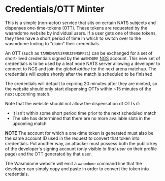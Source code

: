 # Credentials/OTT Minter

This is a simple (non-actor) service that sits on certain NATS subjects and dispenses one-time-tokens (OTT). These tokens are requested by the wasmdome website by individual users. If a user gets one of these tokens, they then have a short period of time in which to switch over to the wasmdome tooling to "claim" their credentials.

An OTT (such as `TAMHDMVCV3FNRJ29MGPP31`) can be exchanged for a set of short-lived credentials signed by the `WASMDOME` [NGS](https://synadia.com/ngs/) account. This new set of credentials is to be used by a leaf node NATS server allowing a developer to connect to NGS and join the _global lattice_ for the next arena matchup. The credentials will expire shortly after the match is scheduled to be finished.

The credentials will default to expiring 20 minutes after they are minted, so the website should only start dispensing OTTs within ~15 minutes of the next upcoming match.

Note that the website should not allow the dispensation of OTTs if:

* It isn't within some short period time prior to the next scheduled match
* The site has determined that there are no more available slots in the upcoming match

**NOTE** The account for which a one-time token is generated must also be the same account ID used in the request to convert that token into credentials. Put another way, an attacker must possess both the public key of the developer's signing account (only visible _to that user_ on their profile page) and the OTT generated by that user.

The Wasmdome website will emit a `wasmdome` command line that the developer can simply copy and paste in order to convert the token into credentials.
